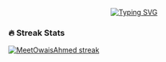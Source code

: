 <p align="center">
  <!-- Typing SVG by DenverCoder1 - https://github.com/MeetOwaisAhmed -->
  <a href="https://github.com/MeetOwaisAhmed">
    <img src="https://readme-typing-svg.demolab.com?font=Fira+Code&size=22&pause=1000&color=F75C7E&center=true&vCenter=true&width=435&lines=Full-stack+web+and+app+developer+;Experienced+UI%2FUX+Designer;5%2B+years+of+coding+experience+;Always+learning+new+things+" alt="Typing SVG" />
  </a>
</p>

<h3>🔥 Streak Stats</h3>
<!-- GitHub Readme Streak Stats - https://github.com/MeetOwaisAhmed--->
<p>
  <a href="https://github.com/MeetOwaisAhmed">
   <img src="https://github-readme-stats-ten-amber-58.vercel.app?user=MeetOwaisAhmed&theme=monokai-metallian&hide_border=true&short_numbers=true" alt="MeetOwaisAhmed streak" />
  </a>
</p>
